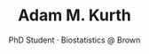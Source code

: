 ---
# ----------  FRONT MATTER  ----------
title: "Adam M. Kurth"
subtitle: "PhD Student · Biostatistics @ Brown"
description: "I am an incoming Ph.D. student in the Brown University School of Public Health, Department of Biostatistics.
  My research interests include Bayesian modeling, nonparametrics, causal inference, machine learning, and applications in public health and epidemiology.
  I aim to investigate complex patient outcomes in clinical domains such as transplantation and cancer, using flexible Bayesian and causal models to address treatment effect heterogeneity, confounding, and to quantify individualized risk.
  Ultimately, I hope to develop methods that support personalized clinical decision-making and promote health equity."
images:
  - img/home-profile.jpeg
image_left: false          # put photo on the right
text_align_left: true      # keep text on the left
show_social_links: true    # pulls icons from config.toml
show_action_link: true
action_link: /about/
action_label: "About me →"
action_type: button        # text | button
type: home                 # ← activates the hero layout
draft: false
---